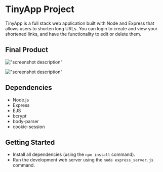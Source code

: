 # TinyApp Project

TinyApp is a full stack web application built with Node and Express that allows users to shorten long URLs. You can login to create and view your shortened links, and have the functionality to edit or delete them.

## Final Product

!["screenshot description"](#)

!["screenshot description"](#)

## Dependencies

- Node.js
- Express
- EJS
- bcrypt
- body-parser
- cookie-session

## Getting Started

- Install all dependencies (using the `npm install` command).
- Run the development web server using the `node express_server.js` command.